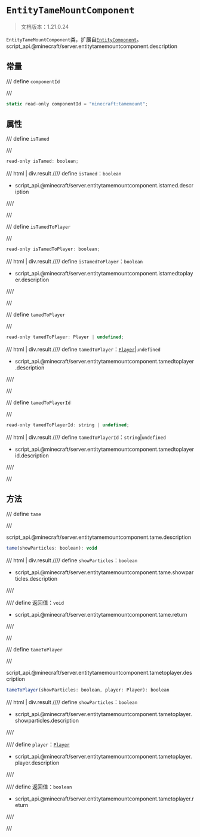 # `EntityTameMountComponent`

> 文档版本：1.21.0.24

`EntityTameMountComponent`类，扩展自[`EntityComponent`](./entitycomponent.md)。script_api.@minecraft/server.entitytamemountcomponent.description

## 常量

/// define
`componentId`


///

```js
static read-only componentId = "minecraft:tamemount";
```


## 属性

/// define
`isTamed`


///

```js
read-only isTamed: boolean;
```

/// html | div.result
//// define
`isTamed`：`boolean`

- script_api.@minecraft/server.entitytamemountcomponent.istamed.description


////

///


/// define
`isTamedToPlayer`


///

```js
read-only isTamedToPlayer: boolean;
```

/// html | div.result
//// define
`isTamedToPlayer`：`boolean`

- script_api.@minecraft/server.entitytamemountcomponent.istamedtoplayer.description


////

///


/// define
`tamedToPlayer`


///

```js
read-only tamedToPlayer: Player | undefined;
```

/// html | div.result
//// define
`tamedToPlayer`：[`Player`](./player.md)|`undefined`

- script_api.@minecraft/server.entitytamemountcomponent.tamedtoplayer.description


////

///


/// define
`tamedToPlayerId`


///

```js
read-only tamedToPlayerId: string | undefined;
```

/// html | div.result
//// define
`tamedToPlayerId`：`string`|`undefined`

- script_api.@minecraft/server.entitytamemountcomponent.tamedtoplayerid.description


////

///


## 方法

/// define
`tame`


///

script_api.@minecraft/server.entitytamemountcomponent.tame.description

```js
tame(showParticles: boolean): void
```

/// html | div.result
//// define
`showParticles`：`boolean`

- script_api.@minecraft/server.entitytamemountcomponent.tame.showparticles.description


////

//// define
返回值：`void`

- script_api.@minecraft/server.entitytamemountcomponent.tame.return


////

///


/// define
`tameToPlayer`


///

script_api.@minecraft/server.entitytamemountcomponent.tametoplayer.description

```js
tameToPlayer(showParticles: boolean, player: Player): boolean
```

/// html | div.result
//// define
`showParticles`：`boolean`

- script_api.@minecraft/server.entitytamemountcomponent.tametoplayer.showparticles.description


////

//// define
`player`：[`Player`](./player.md)

- script_api.@minecraft/server.entitytamemountcomponent.tametoplayer.player.description


////

//// define
返回值：`boolean`

- script_api.@minecraft/server.entitytamemountcomponent.tametoplayer.return


////

///

